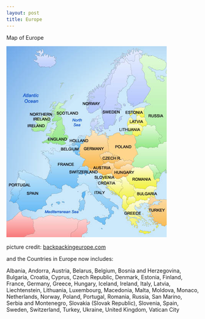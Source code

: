 ```yaml
---
layout: post
title: Europe
---
```


Map of Europe

![](/img/map_of_europe.jpg)

picture credit: [backpackingeurope.com](http://backpackingeurope.com/)

and the Countries in Europe now includes:

Albania, Andorra, Austria, Belarus, Belgium, Bosnia and Herzegovina, Bulgaria, Croatia, Cyprus, Czech Republic, Denmark, Estonia, Finland, France, Germany, Greece, Hungary, Iceland, Ireland, Italy, Latvia, Liechtenstein, Lithuania, Luxembourg, Macedonia, Malta, Moldova, Monaco, Netherlands, Norway, Poland, Portugal, Romania, Russia, San Marino, Serbia and Montenegro, Slovakia (Slovak Republic), Slovenia, Spain, Sweden, Switzerland, Turkey, Ukraine, United Kingdom, Vatican City
